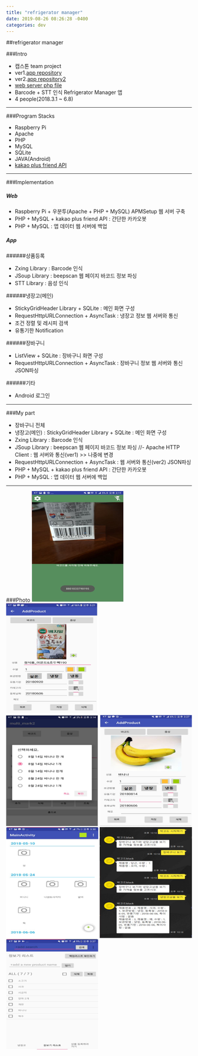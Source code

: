 ```yaml
---
title: "refrigerator manager"
date: 2019-08-26 08:26:28 -0400
categories: dev
---
```


##refrigerator manager

###Intro
- 캡스톤 team project
- ver1.[app repository]
- ver2.[app repository2]
- [web server php file]
- Barcode + STT 인식 Refrigerator Manager 앱
- 4 people(2018.3.1 ~ 6.8)

---

###Program Stacks
- Raspberry Pi
- Apache
- PHP
- MySQL
- SQLite
- JAVA(Android)
- [kakao plus friend API]

---

###Implementation
##### Web
- Raspberry Pi + 우분투(Apache + PHP + MySQL) APMSetup 웹 서버 구축
- PHP + MySQL + kakao plus friend API : 간단한 카카오봇
- PHP + MySQL : 앱 데이터 웹 서버에 백업

##### App
######상품등록
- Zxing Library : Barcode 인식
- JSoup Library : beepscan 웹 페이지 바코드 정보 파싱
- STT Library : 음성 인식

######냉장고(메인)
- StickyGridHeader Library + SQLite : 메인 화면 구성
- RequestHttpURLConnection + AsyncTask : 냉장고 정보 웹 서버와 통신
- 조건 정렬 및 레시피 검색
- 유통기한 Notification

######장바구니
- ListView + SQLite : 장바구니 화면 구성
- RequestHttpURLConnection + AsyncTask : 장바구니 정보 웹 서버와 통신 JSON파싱

######기타
- Android 로그인

---

###My part
- 장바구니 전체
- 냉장고(메인) : StickyGridHeader Library + SQLite : 메인 화면 구성
- Zxing Library : Barcode 인식
- JSoup Library : beepscan 웹 페이지 바코드 정보 파싱
//- Apache HTTP Client : 웹 서버와 통신(ver1) >> 나중에 변경
- RequestHttpURLConnection + AsyncTask : 웹 서버와 통신(ver2) JSON파싱
- PHP + MySQL + kakao plus friend API : 간단한 카카오봇
- PHP + MySQL : 앱 데이터 웹 서버에 백업

---

###Photo
<img src="/assets/images/4.jpg" alt="drawing" width="250" height="300"/>
<img src="/assets/images/5.jpg" alt="drawing" width="250" height="300"/>
<br>
<img src="/assets/images/6.jpg" alt="drawing" width="250" height="300"/>
<img src="/assets/images/7.jpg" alt="drawing" width="250" height="300"/>
<br>
<img src="/assets/images/9.jpg" alt="drawing" width="250" height="300"/>
<img src="/assets/images/8.jpg" alt="drawing" width="250" height="300"/>
<img src="/assets/images/10.jpg" alt="drawing" width="250" height="300"/>

[app repository]: https://github.com/blackjayH/rfmanager-1-
[app repository2]: https://github.com/blackjayH/Rfmanager
[web server php file]: https://github.com/blackjayH/kakao-plus-friend
[kakao plus friend api]: https://github.com/plusfriend/auto_reply
